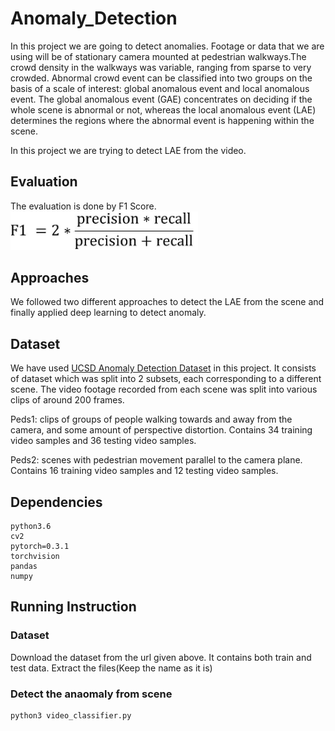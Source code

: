 # Anomaly_Detection
In this project we are going to detect anomalies. Footage or data that we are using will be of stationary camera mounted at pedestrian walkways.The crowd density in the walkways was variable, ranging from sparse to very crowded. Abnormal crowd event can be classified into two groups on the basis of a scale of interest: global anomalous event and local anomalous event. The global anomalous event (GAE) concentrates on deciding if the whole scene is abnormal or not, whereas the local anomalous event (LAE) determines the regions where the abnormal event is happening within the scene.

In this project we are trying to detect LAE from the video.

## Evaluation
The evaluation is done by F1 Score.
<img src = "images/f1-score.jpg" width = "300" >

## Approaches 
We followed two different approaches to detect the LAE from the scene and finally applied deep learning to detect anomaly. 

## Dataset
We have used [UCSD Anomaly Detection Dataset](http://www.svcl.ucsd.edu/projects/anomaly/UCSD_Anomaly_Dataset.tar.gz) in this project. It consists of dataset which was split into 2 subsets, each corresponding to a different scene. The video footage recorded from each scene was split into various clips of around 200 frames.

Peds1: clips of groups of people walking towards and away from the camera, and some amount of perspective distortion. Contains 34 training video samples and 36 testing video samples. 

Peds2: scenes with pedestrian movement parallel to the camera plane. Contains 16 training video samples and 12 testing video samples.

## Dependencies

	python3.6
	cv2
	pytorch=0.3.1
	torchvision
	pandas
	numpy

## Running Instruction

### Dataset
Download the dataset from the url given above. It contains both train and test data. Extract the files(Keep the name as it is) 

### Detect the anaomaly from scene
	
	python3 video_classifier.py
